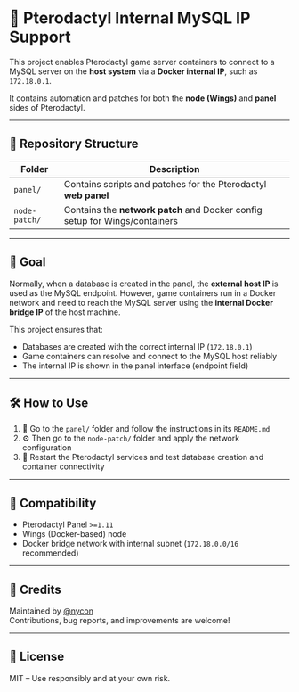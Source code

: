 
# 🧩 Pterodactyl Internal MySQL IP Support

This project enables Pterodactyl game server containers to connect to a MySQL server on the **host system** via a **Docker internal IP**, such as `172.18.0.1`.

It contains automation and patches for both the **node (Wings)** and **panel** sides of Pterodactyl.

---

## 📁 Repository Structure

| Folder         | Description                                                                 |
|----------------|-----------------------------------------------------------------------------|
| `panel/`       | Contains scripts and patches for the Pterodactyl **web panel**             |
| `node-patch/`  | Contains the **network patch** and Docker config setup for Wings/containers |

---

## 🚀 Goal

Normally, when a database is created in the panel, the **external host IP** is used as the MySQL endpoint. However, game containers run in a Docker network and need to reach the MySQL server using the **internal Docker bridge IP** of the host machine.

This project ensures that:

- Databases are created with the correct internal IP (`172.18.0.1`)
- Game containers can resolve and connect to the MySQL host reliably
- The internal IP is shown in the panel interface (endpoint field)

---

## 🛠️ How to Use

1. 🔧 Go to the `panel/` folder and follow the instructions in its `README.md`
2. ⚙️ Then go to the `node-patch/` folder and apply the network configuration
3. 🧪 Restart the Pterodactyl services and test database creation and container connectivity

---

## 📎 Compatibility

- Pterodactyl Panel `>=1.11`
- Wings (Docker-based) node
- Docker bridge network with internal subnet (`172.18.0.0/16` recommended)

---

## 🧠 Credits

Maintained by [@nycon](https://github.com/nycon)  
Contributions, bug reports, and improvements are welcome!

---

## 📜 License

MIT – Use responsibly and at your own risk.
